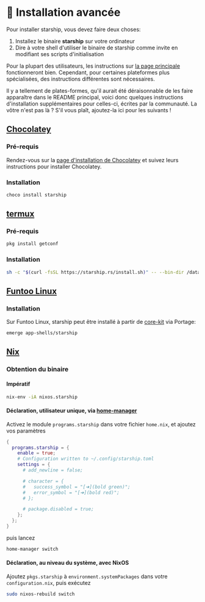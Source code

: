 # 🚀 Installation avancée

Pour installer starship, vous devez faire deux choses:

1. Installez le binaire **starship** sur votre ordinateur
1. Dire à votre shell d'utiliser le binaire de starship comme invite en modifiant ses scripts d'initialisation

Pour la plupart des utilisateurs, les instructions sur [la page principale](/guide/#🚀-installation) fonctionneront bien. Cependant, pour certaines plateformes plus spécialisées, des instructions différentes sont nécessaires.

Il y a tellement de plates-formes, qu'il aurait été déraisonnable de les faire apparaître dans le README principal, voici donc quelques instructions d'installation supplémentaires pour celles-ci, écrites par la communauté. La vôtre n'est pas là ? S'il vous plaît, ajoutez-la ici pour les suivants !

## [Chocolatey](https://chocolatey.org)

### Pré-requis

Rendez-vous sur la [page d'installation de Chocolatey](https://chocolatey.org/install) et suivez leurs instructions pour installer Chocolatey.

### Installation

```powershell
choco install starship
```

## [termux](https://termux.com)

### Pré-requis

```sh
pkg install getconf
```

### Installation

```sh
sh -c "$(curl -fsSL https://starship.rs/install.sh)" -- --bin-dir /data/data/com.termux/files/usr/bin
```

## [Funtoo Linux](https://www.funtoo.org/Welcome)

### Installation

Sur Funtoo Linux, starship peut être installé à partir de [core-kit](https://github.com/funtoo/core-kit/tree/1.4-release/app-shells/starship) via Portage:

```sh
emerge app-shells/starship
```

## [Nix](https://nixos.wiki/wiki/Nix)

### Obtention du binaire

#### Impératif

```sh
nix-env -iA nixos.starship
```

#### Déclaration, utilisateur unique, via [home-manager](https://github.com/nix-community/home-manager)

Activez le module `programs.starship` dans votre fichier `home.nix`, et ajoutez vos paramètres

```nix
{
  programs.starship = {
    enable = true;
    # Configuration written to ~/.config/starship.toml
    settings = {
      # add_newline = false;

      # character = {
      #   success_symbol = "[➜](bold green)";
      #   error_symbol = "[➜](bold red)";
      # };

      # package.disabled = true;
    };
  };
}
```

puis lancez

```sh
home-manager switch
```

#### Déclaration, au niveau du système, avec NixOS

Ajoutez `pkgs.starship` à `environment.systemPackages` dans votre `configuration.nix`, puis exécutez

```sh
sudo nixos-rebuild switch
```
